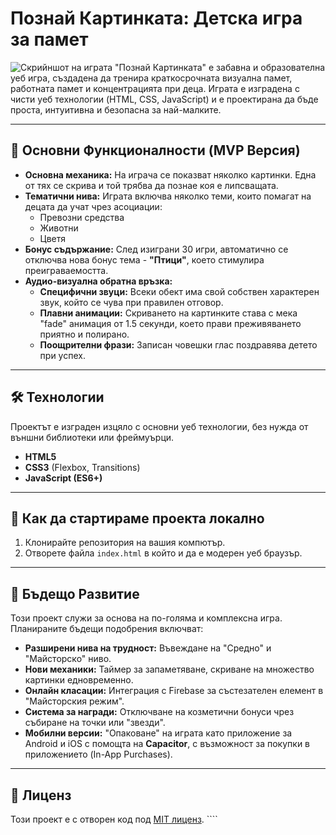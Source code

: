 # Познай Картинката: Детска игра за памет

![Скрийншот на играта](images/game_screenshot.png) "Познай Картинката" е забавна и образователна уеб игра, създадена да тренира краткосрочната визуална памет, работната памет и концентрацията при деца. Играта е изградена с чисти уеб технологии (HTML, CSS, JavaScript) и е проектирана да бъде проста, интуитивна и безопасна за най-малките.

---

## 🎯 Основни Функционалности (MVP Версия)

* **Основна механика:** На играча се показват няколко картинки. Една от тях се скрива и той трябва да познае коя е липсващата.
* **Тематични нива:** Играта включва няколко теми, които помагат на децата да учат чрез асоциации:
    * Превозни средства
    * Животни
    * Цветя
* **Бонус съдържание:** След изиграни 30 игри, автоматично се отключва нова бонус тема - **"Птици"**, което стимулира преиграваемостта.
* **Аудио-визуална обратна връзка:**
    * **Специфични звуци:** Всеки обект има свой собствен характерен звук, който се чува при правилен отговор.
    * **Плавни анимации:** Скриването на картинките става с мека "fade" анимация от 1.5 секунди, което прави преживяването приятно и полирано.
    * **Поощрителни фрази:** Записан човешки глас поздравява детето при успех.

---

## 🛠️ Технологии

Проектът е изграден изцяло с основни уеб технологии, без нужда от външни библиотеки или фреймуърци.
* **HTML5**
* **CSS3** (Flexbox, Transitions)
* **JavaScript (ES6+)**

---

## 🚀 Как да стартираме проекта локално

1.  Клонирайте репозитория на вашия компютър.
2.  Отворете файла `index.html` в който и да е модерен уеб браузър.

---

## 🔮 Бъдещо Развитие

Този проект служи за основа на по-голяма и комплексна игра. Планираните бъдещи подобрения включват:

* **Разширени нива на трудност:** Въвеждане на "Средно" и "Майсторско" ниво.
* **Нови механики:** Таймер за запаметяване, скриване на множество картинки едновременно.
* **Онлайн класации:** Интеграция с Firebase за състезателен елемент в "Майсторския режим".
* **Система за награди:** Отключване на козметични бонуси чрез събиране на точки или "звезди".
* **Мобилни версии:** "Опаковане" на играта като приложение за Android и iOS с помощта на **Capacitor**, с възможност за покупки в приложението (In-App Purchases).

---

## 📄 Лиценз

Този проект е с отворен код под [MIT лиценз](LICENSE.md). ````
